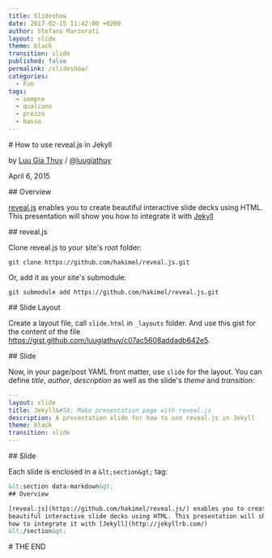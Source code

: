 ```yaml
---
title: Slideshow
date: 2017-02-15 11:42:00 +0200
author: Stefano Marzorati
layout: slide
theme: black
transition: slide
published: false
permalink: /slideshow/
categories:
  - Fun
tags:
  - sempre
  - qualcuno
  - prezzo
  - basso
---
```

<section data-markdown>
# How to use reveal.js in Jekyll

by [Luu Gia Thuy](http://luugiathuy.com) / [@luugiathuy](http://twitter.com/luugiathuy)

April 6, 2015
</section>

<section data-markdown>
## Overview

[reveal.js](https://github.com/hakimel/reveal.js/) enables you to create
beautiful interactive slide decks using HTML. This presentation will show you
how to integrate it with [Jekyll](http://jekyllrb.com/)
</section>

<section data-markdown>
## reveal.js

Clone reveal.js to your site's root folder:

```
git clone https://github.com/hakimel/reveal.js.git
```

Or, add it as your site's submodule:

```
git submodule add https://github.com/hakimel/reveal.js.git
```
</section>

<section data-markdown>
## Slide Layout

Create a layout file, call `slide.html` in `_layouts` folder. And use this gist
for the content of the file https://gist.github.com/luugiathuy/c07ac5608addadb642e5.

</section>

<section data-markdown>
## Slide

Now, in your page/post YAML front matter, use `slide` for the layout. You can
define *title*, *author*, *description* as well as the slide's *theme* and
*transition*:

```yaml
---
layout: slide
title: Jekyll&#58; Make presentation page with reveal.js
description: A presentation slide for how to use reveal.js in Jekyll
theme: black
transition: slide
---
```
</section>

<section data-markdown>
## Slide

Each slide is enclosed in a `&lt;section&gt;` tag:

```html
&lt;section data-markdown&gt;
## Overview

[reveal.js](https://github.com/hakimel/reveal.js/) enables you to create
beautiful interactive slide decks using HTML. This presentation will show you
how to integrate it with [Jekyll](http://jekyllrb.com/)
&lt;/section&gt;
```

</section>

<section data-markdown>
# THE END
</section>